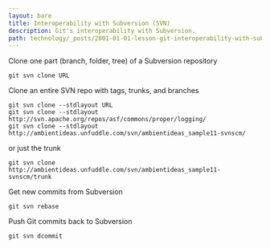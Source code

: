 ```yaml
---
layout: bare
title: Interoperability with Subversion (SVN)
description: Git's interoperability with Subversion.
path: technology/_posts/2001-01-01-lesson-git-interoperability-with-subversion.md
---
```


Clone one part (branch, folder, tree) of a Subversion repository

    git svn clone URL

Clone an entire SVN repo with tags, trunks, and branches

    git svn clone --stdlayout URL
    git svn clone --stdlayout http://svn.apache.org/repos/asf/commons/proper/logging/
    git svn clone --stdlayout http://ambientideas.unfuddle.com/svn/ambientideas_sample11-svnscm/

or just the trunk

    git svn clone http://ambientideas.unfuddle.com/svn/ambientideas_sample11-svnscm/trunk

Get new commits from Subversion

    git svn rebase

Push Git commits back to Subversion

    git svn dcommit
